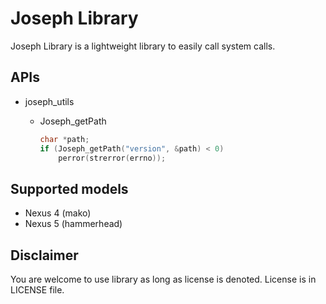 Joseph Library
===============================================================================
Joseph Library is a lightweight library to easily call system calls. 


## APIs
* joseph_utils
	- Joseph_getPath
	
		```C++
		char *path;
	 	if (Joseph_getPath("version", &path) < 0)
	 		perror(strerror(errno));
	 	```


## Supported models
- Nexus 4 (mako)
- Nexus 5 (hammerhead)

## Disclaimer
You are welcome to use library as long as license is denoted. 
License is in LICENSE file. 